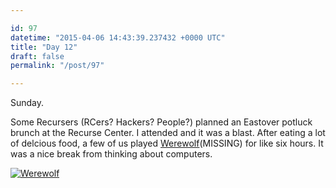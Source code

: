 ```yaml
---

id: 97
datetime: "2015-04-06 14:43:39.237432 +0000 UTC"
title: "Day 12"
draft: false
permalink: "/post/97"

---
```


Sunday.

Some Recursers (RCers? Hackers? People?) planned an Eastover potluck brunch at the Recurse Center. I attended and it was a blast. After eating a lot of delcious food, a few of us played [Werewolf](https://en.wikipedia.org/wiki/Mafia_%!p(MISSING)arty_game%!)(MISSING) for like six hours. It was a nice break from thinking about computers.

<a href="https://www.flickr.com/photos/icco/16434817903" title="Werewolf by Nat Welch, on Flickr"><img src="https://farm9.staticflickr.com/8747/16434817903_670ae05793_z.jpg" alt="Werewolf"></a>

